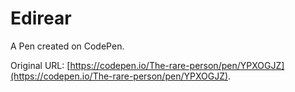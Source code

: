 # Edirear

A Pen created on CodePen.

Original URL: [https://codepen.io/The-rare-person/pen/YPXOGJZ](https://codepen.io/The-rare-person/pen/YPXOGJZ).


